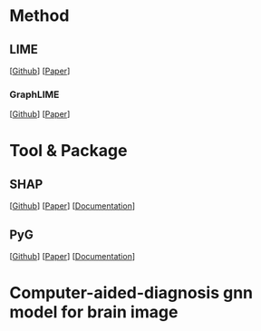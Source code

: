 # Method
## LIME
[[Github](https://github.com/marcotcr/lime)]
[[Paper](https://arxiv.org/abs/1602.04938)]

### GraphLIME
[[Github](https://github.com/WilliamCCHuang/GraphLIME)]
[[Paper](https://arxiv.org/abs/2001.06216)]

# Tool & Package
## SHAP
[[Github](https://github.com/slundberg/shap)]
[[Paper]()]
[[Documentation](https://shap.readthedocs.io/en/latest/?badge=latest)]

## PyG
[[Github](https://github.com/pyg-team/pytorch_geometric)]
[[Paper](https://pytorch-geometric.readthedocs.io/en/latest/)]
[[Documentation](https://pytorch-geometric.readthedocs.io/en/latest/)]

# Computer-aided-diagnosis gnn model for brain image
